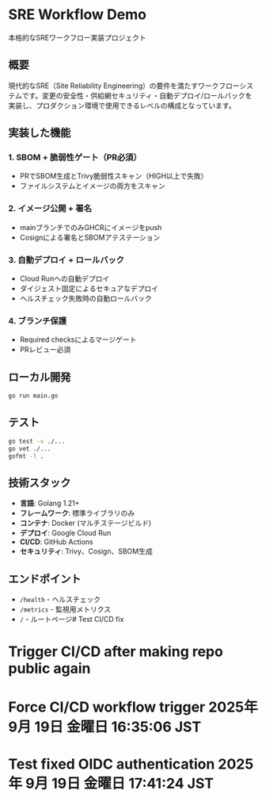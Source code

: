 # SRE Workflow Demo

本格的なSREワークフロー実装プロジェクト

## 概要

現代的なSRE（Site Reliability Engineering）の要件を満たすワークフローシステムです。変更の安全性・供給網セキュリティ・自動デプロイ/ロールバックを実装し、プロダクション環境で使用できるレベルの構成となっています。

## 実装した機能

### 1. SBOM + 脆弱性ゲート（PR必須）
- PRでSBOM生成とTrivy脆弱性スキャン（HIGH以上で失敗）
- ファイルシステムとイメージの両方をスキャン

### 2. イメージ公開 + 署名
- mainブランチでのみGHCRにイメージをpush
- Cosignによる署名とSBOMアテステーション

### 3. 自動デプロイ + ロールバック
- Cloud Runへの自動デプロイ
- ダイジェスト固定によるセキュアなデプロイ
- ヘルスチェック失敗時の自動ロールバック

### 4. ブランチ保護
- Required checksによるマージゲート
- PRレビュー必須

## ローカル開発

```bash
go run main.go
```

## テスト

```bash
go test -v ./...
go vet ./...
gofmt -l .
```

## 技術スタック

- **言語**: Golang 1.21+
- **フレームワーク**: 標準ライブラリのみ
- **コンテナ**: Docker (マルチステージビルド)
- **デプロイ**: Google Cloud Run
- **CI/CD**: GitHub Actions
- **セキュリティ**: Trivy、Cosign、SBOM生成

## エンドポイント

- `/health` - ヘルスチェック
- `/metrics` - 監視用メトリクス
- `/` - ルートページ# Test CI/CD fix
# Trigger CI/CD after making repo public again
# Force CI/CD workflow trigger 2025年  9月 19日 金曜日 16:35:06 JST
# Test fixed OIDC authentication 2025年  9月 19日 金曜日 17:41:24 JST
